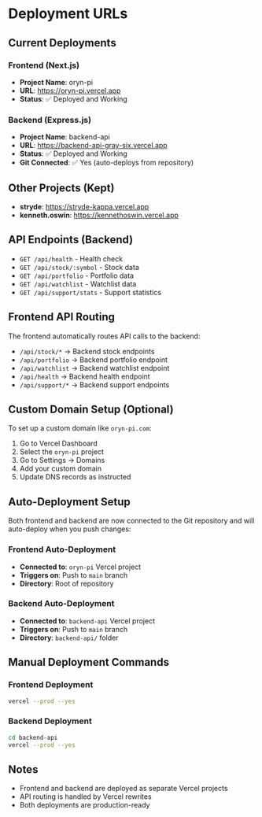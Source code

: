 # Deployment URLs

## Current Deployments

### Frontend (Next.js)
- **Project Name**: oryn-pi
- **URL**: https://oryn-pi.vercel.app
- **Status**: ✅ Deployed and Working

### Backend (Express.js)
- **Project Name**: backend-api
- **URL**: https://backend-api-gray-six.vercel.app
- **Status**: ✅ Deployed and Working
- **Git Connected**: ✅ Yes (auto-deploys from repository)

## Other Projects (Kept)
- **stryde**: https://stryde-kappa.vercel.app
- **kenneth.oswin**: https://kennethoswin.vercel.app

## API Endpoints (Backend)
- `GET /api/health` - Health check
- `GET /api/stock/:symbol` - Stock data
- `GET /api/portfolio` - Portfolio data
- `GET /api/watchlist` - Watchlist data
- `GET /api/support/stats` - Support statistics

## Frontend API Routing
The frontend automatically routes API calls to the backend:
- `/api/stock/*` → Backend stock endpoints
- `/api/portfolio` → Backend portfolio endpoint
- `/api/watchlist` → Backend watchlist endpoint
- `/api/health` → Backend health endpoint
- `/api/support/*` → Backend support endpoints

## Custom Domain Setup (Optional)
To set up a custom domain like `oryn-pi.com`:

1. Go to Vercel Dashboard
2. Select the `oryn-pi` project
3. Go to Settings → Domains
4. Add your custom domain
5. Update DNS records as instructed

## Auto-Deployment Setup

Both frontend and backend are now connected to the Git repository and will auto-deploy when you push changes:

### Frontend Auto-Deployment
- **Connected to**: `oryn-pi` Vercel project
- **Triggers on**: Push to `main` branch
- **Directory**: Root of repository

### Backend Auto-Deployment  
- **Connected to**: `backend-api` Vercel project
- **Triggers on**: Push to `main` branch
- **Directory**: `backend-api/` folder

## Manual Deployment Commands

### Frontend Deployment
```bash
vercel --prod --yes
```

### Backend Deployment
```bash
cd backend-api
vercel --prod --yes
```

## Notes
- Frontend and backend are deployed as separate Vercel projects
- API routing is handled by Vercel rewrites
- Both deployments are production-ready
